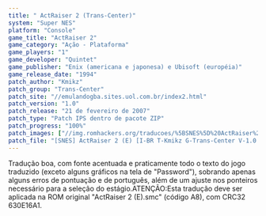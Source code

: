 ```yaml
---
title: " ActRaiser 2 (Trans-Center)"
system: "Super NES"
platform: "Console"
game_title: "ActRaiser 2"
game_category: "Ação - Plataforma"
game_players: "1"
game_developer: "Quintet"
game_publisher: "Enix (americana e japonesa) e Ubisoft (européia)"
game_release_date: "1994"
patch_author: "Kmikz"
patch_group: "Trans-Center"
patch_site: "//emulandogba.sites.uol.com.br/index2.html"
patch_version: "1.0"
patch_release: "21 de fevereiro de 2007"
patch_type: "Patch IPS dentro de pacote ZIP"
patch_progress: "100%"
patch_images: ["//img.romhackers.org/traducoes/%5BSNES%5D%20ActRaiser%202%20-%20Trans-Center%20-%201.png","//img.romhackers.org/traducoes/%5BSNES%5D%20ActRaiser%202%20-%20Trans-Center%20-%202.png","//img.romhackers.org/traducoes/%5BSNES%5D%20ActRaiser%202%20-%20Trans-Center%20-%203.png"]
patch_file: "[SNES] ActRaiser 2 (E) [I-BR T-Kmikz G-Trans-Center V-1.0 P-100% A-2007].zip"
---
```

Tradução boa, com fonte acentuada e praticamente todo o texto do jogo traduzido (exceto alguns gráficos na tela de "Password"), sobrando apenas alguns erros de pontuação e de português, além de um ajuste nos ponteiros necessário para a seleção do estágio.ATENÇÃO:Esta tradução deve ser aplicada na ROM original "ActRaiser 2 (E).smc" (código A8), com CRC32 630E16A1.